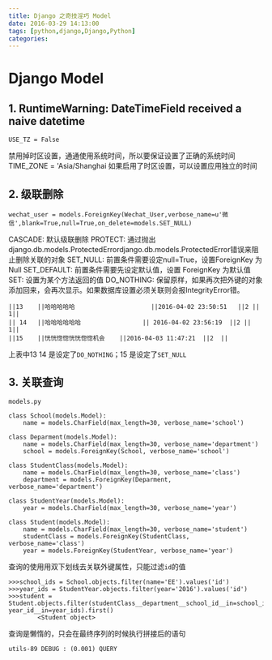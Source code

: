```yaml
---
title: Django 之奇技淫巧 Model 
date: 2016-03-29 14:13:00
tags: [python,django,Django,Python]
categories: 
---
```


# Django Model
## 1. RuntimeWarning: DateTimeField received a naive datetime
    USE_TZ = False
禁用掉时区设置，通通使用系统时间，所以要保证设置了正确的系统时间
    TIME_ZONE = 'Asia/Shanghai
如果启用了时区设置，可以设置应用独立的时间

## 2. 级联删除
    wechat_user = models.ForeignKey(Wechat_User,verbose_name=u'微信',blank=True,null=True,on_delete=models.SET_NULL)
CASCADE: 默认级联删除
PROTECT: 通过抛出django.db.models.ProtectedErrordjango.db.models.ProtectedError错误来阻止删除关联的对象
SET_NULL: 前置条件需要设定null=True，设置ForeignKey 为 Null
SET_DEFAULT: 前置条件需要先设定默认值，设置 ForeignKey 为默认值
SET: 设置为某个方法返回的值
DO_NOTHING: 保留原样，如果再次把外键的对象添加回来，会再次显示。如果数据库设置必须关联则会报IntegrityError错。
	
	||13	||哈哈哈哈哈		                ||2016-04-02 23:50:51	||2 || 1||
    || 14	||哈哈哈哈哈哈		         || 2016-04-02 23:56:19	 ||2 ||	1||
    ||15	||恍恍惚惚恍恍惚惚机会    ||2016-04-03 11:47:21  ||2  ||
    
上表中13 14 是设定了`DO_NOTHING`；15 是设定了`SET_NULL`

## 3. 关联查询
`models.py`

    class School(models.Model):
        name = models.CharField(max_length=30, verbose_name='school')

	class Deparment(models.Model):
		name = models.CharField(max_length=30, verbose_name='department')
		school = models.ForeignKey(School, verbose_name='school')

	class StudentClass(models.Model):
		name = models.CharField(max_length=30, verbose_name='class')
		department = models.ForeignKey(Deparment, verbose_name='department')

	class StudentYear(models.Model):
		year = models.CharField(max_length=30, verbose_name='year')

	class Student(models.Model):
		name = models.CharField(max_length=30, verbose_name='student')
		studentClass = models.ForeignKey(StudentClass, verbose_name='class')
		year = models.ForeignKey(StudentYear, verbose_name='year')

查询的使用用双下划线去关联外键属性，只能过滤`id`的值

	>>>school_ids = School.objects.filter(name='EE').values('id')
    >>>year_ids = StudentYear.objects.filter(year='2016').values('id')
    >>>student = Student.objects.filter(studentClass__department__school_id__in=school_ids, year_id__in=year_ids).first()
			<Student object>

查询是懒惰的，只会在最终序列的时候执行拼接后的语句

    utils-89 DEBUG : (0.001) QUERY 
	

	
    